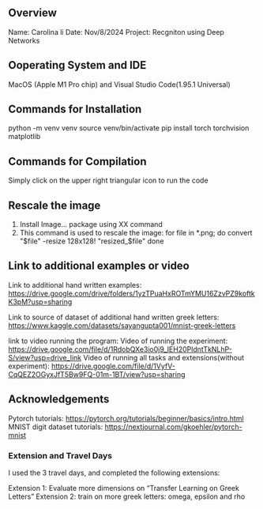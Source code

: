 ## Overview

Name: Carolina li
Date: Nov/8/2024
Project: Recgniton using Deep Networks

## Ooperating System and IDE

MacOS (Apple M1 Pro chip) and Visual Studio Code(1.95.1 Universal)

## Commands for Installation

python -m venv venv
source venv/bin/activate
pip install torch torchvision matplotlib

## Commands for Compilation

Simply click on the upper right triangular icon to run the code

## Rescale the image

1. Install Image... package using XX command
2. This command is used to rescale the image:
   for file in \*.png; do
   convert "$file" -resize 128x128! "resized_$file"
   done

## Link to additional examples or video

Link to additional hand written examples:
https://drive.google.com/drive/folders/1yzTPuaHxROTmYMU16ZzvPZ9koftkK3pM?usp=sharing

Link to source of dataset of additional hand written greek letters:
https://www.kaggle.com/datasets/sayangupta001/mnist-greek-letters

link to video running the program:
Video of running the experiment: https://drive.google.com/file/d/1RdobQXe3io0j9_IEH20PldntTkNLhP-S/view?usp=drive_link
Video of running all tasks and extensions(without experiment):
https://drive.google.com/file/d/1VyfV-CqQEZ2OGyxJfT5Bw9FQ-01m-1BT/view?usp=sharing

## Acknowledgements

Pytorch tutorials: https://pytorch.org/tutorials/beginner/basics/intro.html
MNIST digit dataset tutorials: https://nextjournal.com/gkoehler/pytorch-mnist

### Extension and Travel Days

I used the 3 travel days, and completed the following extensions:

Extension 1: Evaluate more dimensions on “Transfer Learning on Greek Letters”
Extension 2: train on more greek letters: omega, epsilon and rho
